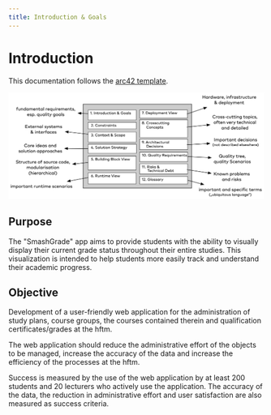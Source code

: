 ```yaml
---
title: Introduction & Goals
---
```


# Introduction
This documentation follows the [arc42 template](https://arc42.org/overview).

![Arc42 chapter overview](../assets/introduction-goals/arc42_overview.png)

## Purpose
The "SmashGrade" app aims to provide students with the ability to visually display their current grade status throughout their entire studies. This visualization is intended to help students more easily track and understand their academic progress.

## Objective
Development of a user-friendly web application for the administration of study plans, course groups, the courses contained therein and qualification certificates/grades at the hftm.

The web application should reduce the administrative effort of the objects to be managed, increase the accuracy of the data and increase the efficiency of the processes at the hftm.

Success is measured by the use of the web application by at least 200 students and 20 lecturers who actively use the application. The accuracy of the data, the reduction in administrative effort and user satisfaction are also measured as success criteria.